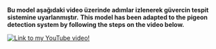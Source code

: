 **Bu model aşağıdaki video üzerinde adımlar izlenerek güvercin tespit sistemine uyarlanmıştır.**
**This model has been adapted to the pigeon detection system by following the steps on the video below.**

[![Link to my YouTube video!](https://raw.githubusercontent.com/EdjeElectronics/TensorFlow-Object-Detection-API-Tutorial-Train-Multiple-Objects-Windows-10/master/doc/YouTube%20video.jpg)](https://www.youtube.com/watch?v=Rgpfk6eYxJA)
